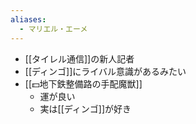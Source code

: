 ```yaml
---
aliases:
  - マリエル・エーメ
---
```


- [[タイレル通信]]の新人記者
- [[ディンゴ]]にライバル意識があるみたい
- [[💵地下鉄整備路の手配魔獣]]
	- 運が良い
	- 実は[[ディンゴ]]が好き